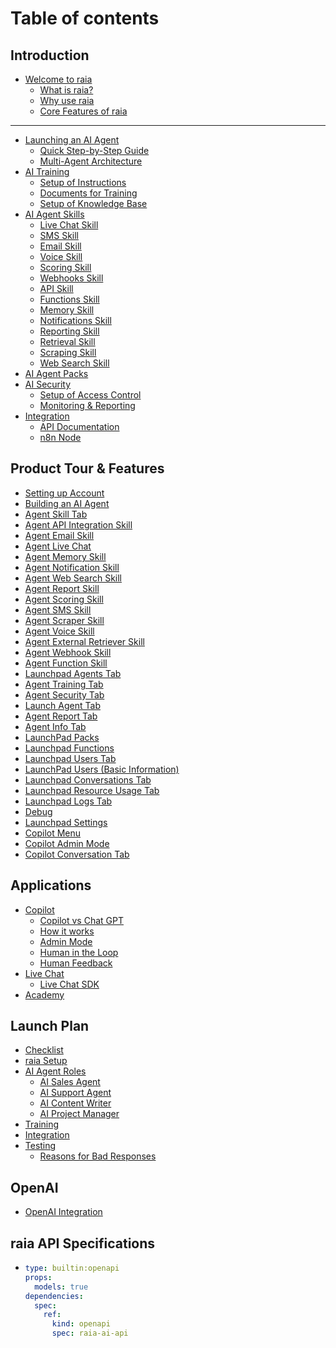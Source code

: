 # Table of contents

## Introduction

* [Welcome to raia](README.md)
  * [What is raia?](introduction/welcome-to-raia/what-is-raia.md)
  * [Why use raia](introduction/welcome-to-raia/why-use-raia.md)
  * [Core Features of raia](introduction/welcome-to-raia/core-features-of-raia.md)

***

* [Launching an AI Agent](launching-an-ai-agent/README.md)
  * [Quick Step-by-Step Guide](launching-an-ai-agent/quick-step-by-step-guide.md)
  * [Multi-Agent Architecture](launching-an-ai-agent/multi-agent-architecture.md)
* [AI Training](ai-training/README.md)
  * [Setup of Instructions](ai-training/setup-of-instructions.md)
  * [Documents for Training](ai-training/documents-for-training.md)
  * [Setup of Knowledge Base](ai-training/setup-of-knowledge-base.md)
* [AI Agent Skills](ai-agent-skills/README.md)
  * [Live Chat Skill](ai-agent-skills/live-chat-skill.md)
  * [SMS Skill](ai-agent-skills/sms-skill.md)
  * [Email Skill](ai-agent-skills/email-skill.md)
  * [Voice Skill](ai-agent-skills/voice-skill.md)
  * [Scoring Skill](ai-agent-skills/scoring-skill.md)
  * [Webhooks Skill](ai-agent-skills/webhooks-skill.md)
  * [API Skill](ai-agent-skills/api-skill.md)
  * [Functions Skill](ai-agent-skills/functions-skill.md)
  * [Memory Skill](ai-agent-skills/memory-skill.md)
  * [Notifications Skill](ai-agent-skills/notifications-skill.md)
  * [Reporting Skill](ai-agent-skills/reporting-skill.md)
  * [Retrieval Skill](ai-agent-skills/retrieval-skill.md)
  * [Scraping Skill](ai-agent-skills/scraping-skill.md)
  * [Web Search Skill](ai-agent-skills/web-search-skill.md)
* [AI Agent Packs](ai-agent-packs.md)
* [AI Security](ai-security/README.md)
  * [Setup of Access Control](ai-security/setup-of-access-control.md)
  * [Monitoring & Reporting](ai-security/monitoring-and-reporting.md)
* [Integration](integration/README.md)
  * [API Documentation](integration/api-documentation.md)
  * [n8n Node](integration/n8n-node.md)

## Product Tour & Features

* [Setting up Account](product-tour-and-features/setting-up-account.md)
* [Building an AI Agent](product-tour-and-features/building-an-ai-agent.md)
* [Agent Skill Tab](product-tour-and-features/agent-skill-tab.md)
* [Agent API Integration Skill](product-tour-and-features/agent-api-integration-skill.md)
* [Agent Email Skill](product-tour-and-features/agent-email-skill.md)
* [Agent Live Chat](product-tour-and-features/agent-live-chat.md)
* [Agent Memory Skill](product-tour-and-features/agent-memory-skill.md)
* [Agent Notification Skill](product-tour-and-features/agent-notification-skill.md)
* [Agent Web Search Skill](product-tour-and-features/agent-web-search-skill.md)
* [Agent Report Skill](product-tour-and-features/agent-report-skill.md)
* [Agent Scoring Skill](product-tour-and-features/agent-scoring-skill.md)
* [Agent SMS Skill](product-tour-and-features/agent-sms-skill.md)
* [Agent Scraper Skill](product-tour-and-features/agent-scraper-skill.md)
* [Agent Voice Skill](product-tour-and-features/agent-voice-skill.md)
* [Agent External Retriever Skill](product-tour-and-features/agent-external-retriever-skill.md)
* [Agent Webhook Skill](product-tour-and-features/agent-webhook-skill.md)
* [Agent Function Skill](product-tour-and-features/agent-function-skill.md)
* [Launchpad Agents Tab](product-tour-and-features/launchpad-agents-tab.md)
* [Agent Training Tab](product-tour-and-features/agent-training-tab.md)
* [Agent Security Tab](product-tour-and-features/agent-security-tab.md)
* [Launch Agent Tab](product-tour-and-features/launch-agent-tab.md)
* [Agent Report Tab](product-tour-and-features/agent-report-tab.md)
* [Agent Info Tab](product-tour-and-features/agent-info-tab.md)
* [LaunchPad Packs](product-tour-and-features/launchpad-packs.md)
* [Launchpad Functions](product-tour-and-features/launchpad-functions.md)
* [Launchpad Users Tab](product-tour-and-features/launchpad-users-tab.md)
* [LaunchPad Users (Basic Information)](product-tour-and-features/launchpad-users-basic-information.md)
* [Launchpad Conversations Tab](product-tour-and-features/launchpad-conversations-tab.md)
* [Launchpad Resource Usage Tab](product-tour-and-features/launchpad-resource-usage-tab.md)
* [Launchpad Logs Tab](product-tour-and-features/launchpad-logs-tab.md)
* [Debug](product-tour-and-features/debug.md)
* [Launchpad Settings](product-tour-and-features/launchpad-settings.md)
* [Copilot Menu](product-tour-and-features/copilot-menu.md)
* [Copilot Admin Mode](product-tour-and-features/copilot-admin-mode.md)
* [Copilot Conversation Tab](product-tour-and-features/copilot-conversation-tab.md)

## Applications

* [Copilot](applications/copilot/README.md)
  * [Copilot vs Chat GPT](applications/copilot/copilot-vs-chat-gpt.md)
  * [How it works](applications/copilot/how-it-works.md)
  * [Admin Mode](applications/copilot/admin-mode.md)
  * [Human in the Loop](applications/copilot/human-in-the-loop.md)
  * [Human Feedback](applications/copilot/human-feedback.md)
* [Live Chat](applications/live-chat/README.md)
  * [Live Chat SDK](applications/live-chat/live-chat-sdk.md)
* [Academy](applications/academy.md)

## Launch Plan

* [Checklist](launch-plan/checklist.md)
* [raia Setup](launch-plan/raia-setup.md)
* [AI Agent Roles](launch-plan/ai-agent-roles/README.md)
  * [AI Sales Agent](launch-plan/ai-agent-roles/ai-sales-agent.md)
  * [AI Support Agent](launch-plan/ai-agent-roles/ai-support-agent.md)
  * [AI Content Writer](launch-plan/ai-agent-roles/ai-content-writer.md)
  * [AI Project Manager](launch-plan/ai-agent-roles/ai-project-manager.md)
* [Training](launch-plan/training.md)
* [Integration](launch-plan/integration.md)
* [Testing](launch-plan/testing/README.md)
  * [Reasons for Bad Responses](launch-plan/testing/reasons-for-bad-responses.md)

## OpenAI

* [OpenAI Integration](openai/openai-integration.md)

## raia API Specifications

* ```yaml
  type: builtin:openapi
  props:
    models: true
  dependencies:
    spec:
      ref:
        kind: openapi
        spec: raia-ai-api
  ```
